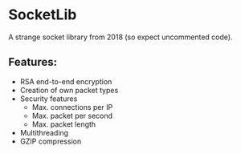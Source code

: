 # SocketLib
A strange socket library from 2018 (so expect uncommented code).

## Features:
- RSA end-to-end encryption
- Creation of own packet types
- Security features
    - Max. connections per IP
	- Max. packet per second
	- Max. packet length
- Multithreading
- GZIP compression
